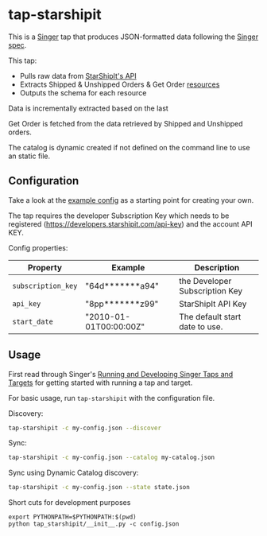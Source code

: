# tap-starshipit

This is a [Singer](https://singer.io) tap that produces JSON-formatted data following the [Singer spec](https://github.com/singer-io/getting-started/blob/master/SPEC.md).

This tap:

- Pulls raw data from [StarShipIt's API](https://developers.starshipit.com/)
- Extracts Shipped & Unshipped Orders & Get Order [resources](https://developers.starshipit.com/docs/services/58e5bb041164fe12c0b94ff1/operations/Shipped-Orders)
- Outputs the schema for each resource

Data is incrementally extracted based on the last

Get Order is fetched from the data retrieved by Shipped and Unshipped orders. 

The catalog is dynamic created if not defined on the command line to use an static file.

## Configuration

Take a look at the [example config](example.config.json) as a starting point for creating your own.

The tap requires the developer Subscription Key which needs to be registered (https://developers.starshipit.com/api-key) and the account API KEY.

Config properties:

| Property | Example | Description |
|-------- | -------- | ------- |
| `subscription_key` |"64d*******a94" | the Developer Subscription Key |
| `api_key` | "8pp*******z99" | StarShipIt API Key |
| `start_date` | "2010-01-01T00:00:00Z" | The default start date to use. |


## Usage

First read through Singer's [Running and Developing Singer Taps and Targets](https://github.com/singer-io/getting-started/blob/master/docs/RUNNING_AND_DEVELOPING.md#running-and-developing-singer-taps-and-targets) for getting started with running a tap and target.

For basic usage, run `tap-starshipit` with the configuration file.

Discovery:

```sh
tap-starshipit -c my-config.json --discover
```

Sync:

```sh
tap-starshipit -c my-config.json --catalog my-catalog.json
```

Sync using Dynamic Catalog discovery:

```sh
tap-starshipit -c my-config.json --state state.json
```

Short cuts for development purposes
```
export PYTHONPATH=$PYTHONPATH:$(pwd)
python tap_starshipit/__init__.py -c config.json
```
